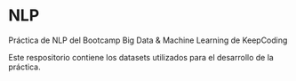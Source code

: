 # NLP
Práctica de NLP del Bootcamp Big Data &amp; Machine Learning de KeepCoding

Este respositorio contiene los datasets utilizados para el desarrollo de la práctica.

